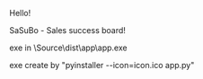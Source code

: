Hello!

SaSuBo - Sales success board!

exe in \Source\dist\app\app.exe

exe create by "pyinstaller --icon=icon.ico app.py"



